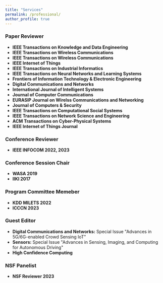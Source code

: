 ```yaml
---
title: "Services"
permalink: /professional/
author_profile: true
---
```




### <i class="fa fa-fw fa-bookmark" aria-hidden="true"></i> Paper Reviewer
  * **IEEE Transactions on Knowledge and Data Engineering**
  * **IEEE Transactions on Wireless Communications**
  * **IEEE Transactions on Wireless Communications**
  * **IEEE Internet of Things**
  * **IEEE Transactions on Industrial Informatics**
  * **IEEE Transactions on Neural Networks and Learning Systems**
  * **Frontiers of Information Technology & Electronic Engineering**
  * **Digital Communications and Networks** 
  * **International Journal of Intelligent Systems**
  * **Journal of Computer Communications** 
  * **EURASIP Journal on Wirelss Communications and Networking**
  * **Journal of Computers & Security** 
  * **IEEE Transactions on Computational Social Systems**
  * **IEEE Transactions on Network Science and Engineering**
  * **ACM Transactions on Cyber-Physical Systems**
  * **IEEE Internet of Things Journal**


### <i class="fa fa-check-circle" aria-hidden="true"></i> Conference Reviewer
  * **IEEE INFOCOM 2022, 2023**

  
### <i class="fa fa-fw fa-handshake" aria-hidden="true"></i> Conference Session Chair
  * **WASA 2019** 
  * **IIKI 2017** 

### <i class="fa fa-check-circle" aria-hidden="true"></i> Program Committee Memeber

  * **KDD MILETS 2022**
  * **ICCCN 2023**

### <i class="fa fa-fw fa-handshake" aria-hidden="true"></i> Guest Editor

  * **Digital Communications and Networks:** Special Issue "Advances in 5G/6G-enabled Crowd Sensing IoT"
  * **Sensors:** Special Issue "Advances in Sensing, Imaging, and Computing for Autonomous Driving"
  * **High Confidence Computing**
### <i class="fa fa-fw fa-handshake" aria-hidden="true"></i> NSF Panelist

   * **NSF Reviewer 2023**
